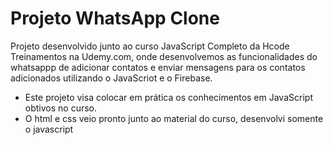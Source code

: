 # Projeto WhatsApp Clone

<p>
  Projeto desenvolvido junto ao curso JavaScript Completo da Hcode Treinamentos na Udemy.com, onde desenvolvemos as funcionalidades do whatsappp de adicionar contatos e enviar mensagens para os contatos adicionados utilizando o JavaScriot e o Firebase.
</p>

- Este projeto visa colocar em prática os conhecimentos em JavaScript obtivos no curso.
- O html e css veio pronto junto ao material do curso, desenvolvi somente o javascript
